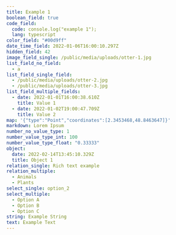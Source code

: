 ```yaml
---
title: Example 1
boolean_field: true
code_field:
  code: console.log("example 1");
  lang: typescript
color_field: "#00d9ff"
date_time_field: 2022-01-06T16:00:10.297Z
hidden_field: 42
image_field_single: /public/media/uploads/otter-1.jpg
list_field_no_field:
  - a
list_field_single_field:
  - /public/media/uploads/otter-2.jpg
  - /public/media/uploads/otter-3.jpg
list_field_multiple_fields:
  - date: 2022-01-01T16:00:38.610Z
    title: Value 1
  - date: 2022-01-02T19:00:47.709Z
    title: Value 2
map: '{"type":"Point","coordinates":[2.3453468,48.8463647]}'
markdown: Lorem Ipsum
number_no_value_type: 1
number_value_type_int: 100
number_value_type_float: "0.33333"
object:
  date: 2022-02-14T13:45:10.329Z
  title: Object 1
relation_single: Rich text example
relation_multiple:
  - Animals
  - Plants
select_single: option_2
select_multiple:
  - Option A
  - Option B
  - Option C
string: Example String
text: Example Text
---
```

